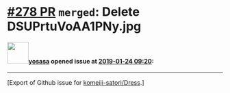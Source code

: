 # [\#278 PR](https://github.com/komeiji-satori/Dress/pull/278) `merged`: Delete DSUPrtuVoAA1PNy.jpg

#### <img src="https://avatars.githubusercontent.com/u/24895575?v=4" width="50">[yosasa](https://github.com/yosasa) opened issue at [2019-01-24 09:20](https://github.com/komeiji-satori/Dress/pull/278):






-------------------------------------------------------------------------------



[Export of Github issue for [komeiji-satori/Dress](https://github.com/komeiji-satori/Dress).]
